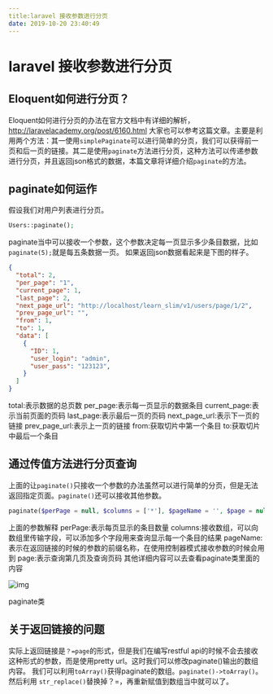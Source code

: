 ```yaml
---
title:laravel 接收参数进行分页
date: 2019-10-20 23:40:49
---
```


# laravel 接收参数进行分页

## Eloquent如何进行分页？

Eloquent如何进行分页的办法在官方文档中有详细的解析，http://laravelacademy.org/post/6160.html 大家也可以参考这篇文章。主要是利用两个方法：其一使用`simplePaginate`可以进行简单的分页，我们可以获得前一页和后一页的链接。其二是使用`paginate`方法进行分页，这种方法可以传递参数进行分页，并且返回json格式的数据，本篇文章将详细介绍`paginate`的方法。

## paginate如何运作

假设我们对用户列表进行分页。

```php
Users::paginate();
```

paginate当中可以接收一个参数，这个参数决定每一页显示多少条目数据，比如`paginate(5);`就是每五条数据一页。
如果返回json数据看起来是下图的样子。

```json
{
  "total": 2,
  "per_page": "1",
  "current_page": 1,
  "last_page": 2,
  "next_page_url": "http://localhost/learn_slim/v1/users/page/1/2",
  "prev_page_url": "",
  "from": 1,
  "to": 1,
  "data": [
    {
      "ID": 1,
      "user_login": "admin",
      "user_pass": "123123",
    }
  ]
}
```

total:表示数据的总页数
per_page:表示每一页显示的数据条目
current_page:表示当前页面的页码
last_page:表示最后一页的页码
next_page_url:表示下一页的链接
prev_page_url:表示上一页的链接
from:获取切片中第一个条目
to:获取切片中最后一个条目

## 通过传值方法进行分页查询

上面的让`paginate()`只接收一个参数的办法虽然可以进行简单的分页，但是无法返回指定页面。`paginate()`还可以接收其他参数。

```php
paginate($perPage = null, $columns = ['*'], $pageName = '', $page = null)
```

上面的参数解释
perPage:表示每页显示的条目数量
columns:接收数组，可以向数组里传输字段，可以添加多个字段用来查询显示每一个条目的结果
pageName:表示在返回链接的时候的参数的前缀名称，在使用控制器模式接收参数的时候会用到
page:表示查询第几页及查询页码
其他详细内容可以去查看paginate类里面的内容



![img](https://upload-images.jianshu.io/upload_images/677473-435919867a8c612a.png?imageMogr2/auto-orient/strip|imageView2/2/w/250/format/webp)

paginate类

## 关于返回链接的问题

实际上返回链接是`？=page`的形式，但是我们在编写restful api的时候不会去接收这种形式的参数，而是使用pretty url。这时我们可以修改paginate()输出的数组内容。
我们可以利用`toArray()`获得paginate的数组。`paginate()->toArray()`。
然后利用 `str_replace()`替换掉？=，再重新赋值到数组当中就可以了。